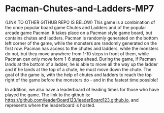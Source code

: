# Pacman-Chutes-and-Ladders-MP7
(LINK TO OTHER GITHUB REPO IS BELOW)
 This game is a combination of the once popular board game Chutes and Ladders and of the popular arcade game Pacman. It takes place on a Pacman style game board, but contains chutes and ladders. Pacman is randomly generated on the bottom left corner of the game, while the monsters are randomly generated on the first row. Pacman has access to the chutes and ladders, while the monsters do not, but they move anywhere from 1-10 steps in front of them, while Pacman can only move form 1-6 steps ahead. During the game, if Pacman lands at the bottom of a ladder, he is able to move all the way up the ladder and if he lands at the top of a chute, he must move down the chute. The goal of the game is, with the help of chutes and ladders to reach the top right of the game before the monsters do - and in the fastest time possible!

In addition, we also have a leaderboard of leading times for those who have played the game. The link to the github is: https://github.com/leaderBoard123/leaderBoard123.github.io, and represents where the leaderboard is hosted.
